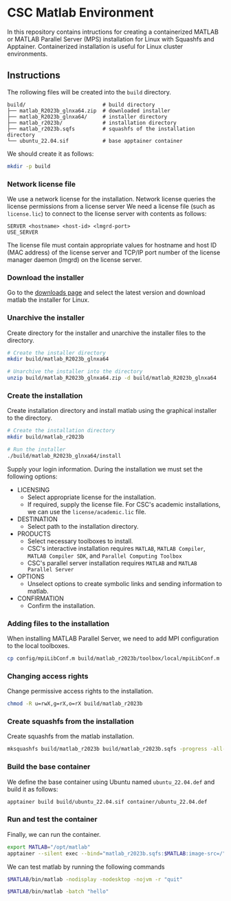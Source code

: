 # CSC Matlab Environment
In this repository contains intructions for creating a containerized MATLAB or MATLAB Parallel Server (MPS) installation for Linux with Squashfs and Apptainer.
Containerized installation is useful for Linux cluster environments.


## Instructions
The rollowing files will be created into the `build` directory.

```text
build/                         # build directory
├── matlab_R2023b_glnxa64.zip  # downloaded installer
├── matlab_R2023b_glnxa64/     # installer directory
├── matlab_r2023b/             # installation directory
├── matlab_r2023b.sqfs         # squashfs of the installation directory
└── ubuntu_22.04.sif           # base apptainer container
```

We should create it as follows:

```bash
mkdir -p build
```

### Network license file
We use a network license for the installation.
Network license queries the license permissions from a license server
We need a license file (such as `license.lic`) to connect to the license server with contents as follows:

```text
SERVER <hostname> <host-id> <lmgrd-port>
USE_SERVER
```

The license file must contain appropriate values for hostname and host ID (MAC address) of the license server and TCP/IP port number of the license manager daemon (lmgrd) on the license server.

### Download the installer
Go to the [downloads page](https://mathworks.com/downloads/) and select the latest version and download matlab the installer for Linux.

### Unarchive the installer
Create directory for the installer and unarchive the installer files to the directory.

```bash
# Create the installer directory
mkdir build/matlab_R2023b_glnxa64

# Unarchive the installer into the directory
unzip build/matlab_R2023b_glnxa64.zip -d build/matlab_R2023b_glnxa64
```

### Create the installation
Create installation directory and install matlab using the graphical installer to the directory.

```bash
# Create the installation directory
mkdir build/matlab_r2023b

# Run the installer
./build/matlab_R2023b_glnxa64/install
```

Supply your login information.
During the installation we must set the following options:

* LICENSING
    - Select appropriate license for the installation.
    - If required, supply the license file.
      For CSC's academic installations, we can use the `license/academic.lic` file.
* DESTINATION
    - Select path to the installation directory.
* PRODUCTS
    - Select necessary toolboxes to install.
    - CSC's interactive installation requires `MATLAB`, `MATLAB Compiler`, `MATLAB Compiler SDK`, and `Parallel Computing Toolbox`
    - CSC's parallel server installation requires `MATLAB` and `MATLAB Parallel Server`
* OPTIONS
    - Unselect options to create symbolic links and sending information to matlab.
* CONFIRMATION
    - Confirm the installation.

### Adding files to the installation
When installing MATLAB Parallel Server, we need to add MPI configuration to the local toolboxes.

```bash
cp config/mpiLibConf.m build/matlab_r2023b/toolbox/local/mpiLibConf.m
```

### Changing access rights
Change permissive access rights to the installation.

```bash
chmod -R u=rwX,g=rX,o=rX build/matlab_r2023b
```

### Create squashfs from the installation
Create squashfs from the matlab installation.

```bash
mksquashfs build/matlab_r2023b build/matlab_r2023b.sqfs -progress -all-root
```

### Build the base container
We define the base container using Ubuntu named `ubuntu_22.04.def` and build it as follows:

```bash
apptainer build build/ubuntu_22.04.sif container/ubuntu_22.04.def
```

### Run and test the container
Finally, we can run the container.

```bash
export MATLAB="/opt/matlab"
apptainer --silent exec --bind="matlab_r2023b.sqfs:$MATLAB:image-src=/" ubuntu_22.04.sif bash
```

We can test matlab by running the following commands

```bash
$MATLAB/bin/matlab -nodisplay -nodesktop -nojvm -r "quit"
```

```bash
$MATLAB/bin/matlab -batch "hello"
```
